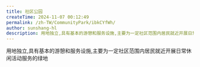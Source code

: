 ```yaml
---
title: 社区公园
createTime: 2024-11-07 00:12:49
permalink: /zh-TW/CommunityPark/ibkCYfWh/
author: sunshang-hl
description: 用地独立,具有基本的游憩和服务设施,主要为一定社区范围内居民就近开展日常休闲活动服务的绿地
---
```


用地独立,具有基本的游憩和服务设施,主要为一定社区范围内居民就近开展日常休闲活动服务的绿地